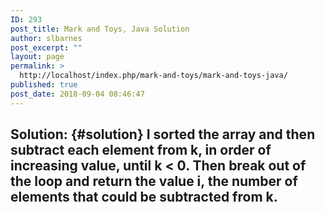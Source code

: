 ```yaml
---
ID: 293
post_title: Mark and Toys, Java Solution
author: slbarnes
post_excerpt: ""
layout: page
permalink: >
  http://localhost/index.php/mark-and-toys/mark-and-toys-java/
published: true
post_date: 2018-09-04 08:46:47
---
```

## Solution: {#solution} I sorted the array and then subtract each element from k, in order of increasing value, until k < 0. Then break out of the loop and return the value i, the number of elements that could be subtracted from k.